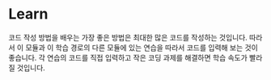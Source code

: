 # Learn


코드 작성 방법을 배우는 가장 좋은 방법은 최대한 많은 코드를 작성하는 것입니다. 따라서 이 모듈과 이 학습 경로의 다른 모듈에 있는 연습을 따라서 코드를 입력해 보는 것이 좋습니다. 각 연습의 코드를 직접 입력하고 작은 코딩 과제를 해결하면 학습 속도가 빨라질 것입니다.
